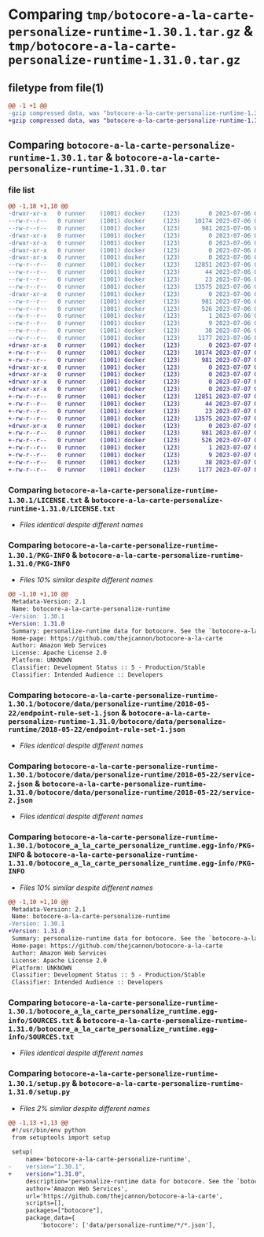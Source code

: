 # Comparing `tmp/botocore-a-la-carte-personalize-runtime-1.30.1.tar.gz` & `tmp/botocore-a-la-carte-personalize-runtime-1.31.0.tar.gz`

## filetype from file(1)

```diff
@@ -1 +1 @@
-gzip compressed data, was "botocore-a-la-carte-personalize-runtime-1.30.1.tar", last modified: Thu Jul  6 01:45:18 2023, max compression
+gzip compressed data, was "botocore-a-la-carte-personalize-runtime-1.31.0.tar", last modified: Fri Jul  7 01:44:10 2023, max compression
```

## Comparing `botocore-a-la-carte-personalize-runtime-1.30.1.tar` & `botocore-a-la-carte-personalize-runtime-1.31.0.tar`

### file list

```diff
@@ -1,18 +1,18 @@
-drwxr-xr-x   0 runner    (1001) docker     (123)        0 2023-07-06 01:45:18.699018 botocore-a-la-carte-personalize-runtime-1.30.1/
--rw-r--r--   0 runner    (1001) docker     (123)    10174 2023-07-06 01:45:18.000000 botocore-a-la-carte-personalize-runtime-1.30.1/LICENSE.txt
--rw-r--r--   0 runner    (1001) docker     (123)      981 2023-07-06 01:45:18.699018 botocore-a-la-carte-personalize-runtime-1.30.1/PKG-INFO
-drwxr-xr-x   0 runner    (1001) docker     (123)        0 2023-07-06 01:45:18.699018 botocore-a-la-carte-personalize-runtime-1.30.1/botocore/
-drwxr-xr-x   0 runner    (1001) docker     (123)        0 2023-07-06 01:45:18.699018 botocore-a-la-carte-personalize-runtime-1.30.1/botocore/data/
-drwxr-xr-x   0 runner    (1001) docker     (123)        0 2023-07-06 01:45:18.699018 botocore-a-la-carte-personalize-runtime-1.30.1/botocore/data/personalize-runtime/
-drwxr-xr-x   0 runner    (1001) docker     (123)        0 2023-07-06 01:45:18.699018 botocore-a-la-carte-personalize-runtime-1.30.1/botocore/data/personalize-runtime/2018-05-22/
--rw-r--r--   0 runner    (1001) docker     (123)    12851 2023-07-06 01:44:40.000000 botocore-a-la-carte-personalize-runtime-1.30.1/botocore/data/personalize-runtime/2018-05-22/endpoint-rule-set-1.json
--rw-r--r--   0 runner    (1001) docker     (123)       44 2023-07-06 01:44:40.000000 botocore-a-la-carte-personalize-runtime-1.30.1/botocore/data/personalize-runtime/2018-05-22/examples-1.json
--rw-r--r--   0 runner    (1001) docker     (123)       23 2023-07-06 01:44:40.000000 botocore-a-la-carte-personalize-runtime-1.30.1/botocore/data/personalize-runtime/2018-05-22/paginators-1.json
--rw-r--r--   0 runner    (1001) docker     (123)    13575 2023-07-06 01:44:40.000000 botocore-a-la-carte-personalize-runtime-1.30.1/botocore/data/personalize-runtime/2018-05-22/service-2.json
-drwxr-xr-x   0 runner    (1001) docker     (123)        0 2023-07-06 01:45:18.699018 botocore-a-la-carte-personalize-runtime-1.30.1/botocore_a_la_carte_personalize_runtime.egg-info/
--rw-r--r--   0 runner    (1001) docker     (123)      981 2023-07-06 01:45:18.000000 botocore-a-la-carte-personalize-runtime-1.30.1/botocore_a_la_carte_personalize_runtime.egg-info/PKG-INFO
--rw-r--r--   0 runner    (1001) docker     (123)      526 2023-07-06 01:45:18.000000 botocore-a-la-carte-personalize-runtime-1.30.1/botocore_a_la_carte_personalize_runtime.egg-info/SOURCES.txt
--rw-r--r--   0 runner    (1001) docker     (123)        1 2023-07-06 01:45:18.000000 botocore-a-la-carte-personalize-runtime-1.30.1/botocore_a_la_carte_personalize_runtime.egg-info/dependency_links.txt
--rw-r--r--   0 runner    (1001) docker     (123)        9 2023-07-06 01:45:18.000000 botocore-a-la-carte-personalize-runtime-1.30.1/botocore_a_la_carte_personalize_runtime.egg-info/top_level.txt
--rw-r--r--   0 runner    (1001) docker     (123)       38 2023-07-06 01:45:18.699018 botocore-a-la-carte-personalize-runtime-1.30.1/setup.cfg
--rw-r--r--   0 runner    (1001) docker     (123)     1177 2023-07-06 01:45:18.000000 botocore-a-la-carte-personalize-runtime-1.30.1/setup.py
+drwxr-xr-x   0 runner    (1001) docker     (123)        0 2023-07-07 01:44:10.655542 botocore-a-la-carte-personalize-runtime-1.31.0/
+-rw-r--r--   0 runner    (1001) docker     (123)    10174 2023-07-07 01:44:10.000000 botocore-a-la-carte-personalize-runtime-1.31.0/LICENSE.txt
+-rw-r--r--   0 runner    (1001) docker     (123)      981 2023-07-07 01:44:10.655542 botocore-a-la-carte-personalize-runtime-1.31.0/PKG-INFO
+drwxr-xr-x   0 runner    (1001) docker     (123)        0 2023-07-07 01:44:10.651542 botocore-a-la-carte-personalize-runtime-1.31.0/botocore/
+drwxr-xr-x   0 runner    (1001) docker     (123)        0 2023-07-07 01:44:10.651542 botocore-a-la-carte-personalize-runtime-1.31.0/botocore/data/
+drwxr-xr-x   0 runner    (1001) docker     (123)        0 2023-07-07 01:44:10.651542 botocore-a-la-carte-personalize-runtime-1.31.0/botocore/data/personalize-runtime/
+drwxr-xr-x   0 runner    (1001) docker     (123)        0 2023-07-07 01:44:10.655542 botocore-a-la-carte-personalize-runtime-1.31.0/botocore/data/personalize-runtime/2018-05-22/
+-rw-r--r--   0 runner    (1001) docker     (123)    12851 2023-07-07 01:43:28.000000 botocore-a-la-carte-personalize-runtime-1.31.0/botocore/data/personalize-runtime/2018-05-22/endpoint-rule-set-1.json
+-rw-r--r--   0 runner    (1001) docker     (123)       44 2023-07-07 01:43:28.000000 botocore-a-la-carte-personalize-runtime-1.31.0/botocore/data/personalize-runtime/2018-05-22/examples-1.json
+-rw-r--r--   0 runner    (1001) docker     (123)       23 2023-07-07 01:43:28.000000 botocore-a-la-carte-personalize-runtime-1.31.0/botocore/data/personalize-runtime/2018-05-22/paginators-1.json
+-rw-r--r--   0 runner    (1001) docker     (123)    13575 2023-07-07 01:43:28.000000 botocore-a-la-carte-personalize-runtime-1.31.0/botocore/data/personalize-runtime/2018-05-22/service-2.json
+drwxr-xr-x   0 runner    (1001) docker     (123)        0 2023-07-07 01:44:10.655542 botocore-a-la-carte-personalize-runtime-1.31.0/botocore_a_la_carte_personalize_runtime.egg-info/
+-rw-r--r--   0 runner    (1001) docker     (123)      981 2023-07-07 01:44:10.000000 botocore-a-la-carte-personalize-runtime-1.31.0/botocore_a_la_carte_personalize_runtime.egg-info/PKG-INFO
+-rw-r--r--   0 runner    (1001) docker     (123)      526 2023-07-07 01:44:10.000000 botocore-a-la-carte-personalize-runtime-1.31.0/botocore_a_la_carte_personalize_runtime.egg-info/SOURCES.txt
+-rw-r--r--   0 runner    (1001) docker     (123)        1 2023-07-07 01:44:10.000000 botocore-a-la-carte-personalize-runtime-1.31.0/botocore_a_la_carte_personalize_runtime.egg-info/dependency_links.txt
+-rw-r--r--   0 runner    (1001) docker     (123)        9 2023-07-07 01:44:10.000000 botocore-a-la-carte-personalize-runtime-1.31.0/botocore_a_la_carte_personalize_runtime.egg-info/top_level.txt
+-rw-r--r--   0 runner    (1001) docker     (123)       38 2023-07-07 01:44:10.655542 botocore-a-la-carte-personalize-runtime-1.31.0/setup.cfg
+-rw-r--r--   0 runner    (1001) docker     (123)     1177 2023-07-07 01:44:10.000000 botocore-a-la-carte-personalize-runtime-1.31.0/setup.py
```

### Comparing `botocore-a-la-carte-personalize-runtime-1.30.1/LICENSE.txt` & `botocore-a-la-carte-personalize-runtime-1.31.0/LICENSE.txt`

 * *Files identical despite different names*

### Comparing `botocore-a-la-carte-personalize-runtime-1.30.1/PKG-INFO` & `botocore-a-la-carte-personalize-runtime-1.31.0/PKG-INFO`

 * *Files 10% similar despite different names*

```diff
@@ -1,10 +1,10 @@
 Metadata-Version: 2.1
 Name: botocore-a-la-carte-personalize-runtime
-Version: 1.30.1
+Version: 1.31.0
 Summary: personalize-runtime data for botocore. See the `botocore-a-la-carte` package for more info.
 Home-page: https://github.com/thejcannon/botocore-a-la-carte
 Author: Amazon Web Services
 License: Apache License 2.0
 Platform: UNKNOWN
 Classifier: Development Status :: 5 - Production/Stable
 Classifier: Intended Audience :: Developers
```

### Comparing `botocore-a-la-carte-personalize-runtime-1.30.1/botocore/data/personalize-runtime/2018-05-22/endpoint-rule-set-1.json` & `botocore-a-la-carte-personalize-runtime-1.31.0/botocore/data/personalize-runtime/2018-05-22/endpoint-rule-set-1.json`

 * *Files identical despite different names*

### Comparing `botocore-a-la-carte-personalize-runtime-1.30.1/botocore/data/personalize-runtime/2018-05-22/service-2.json` & `botocore-a-la-carte-personalize-runtime-1.31.0/botocore/data/personalize-runtime/2018-05-22/service-2.json`

 * *Files identical despite different names*

### Comparing `botocore-a-la-carte-personalize-runtime-1.30.1/botocore_a_la_carte_personalize_runtime.egg-info/PKG-INFO` & `botocore-a-la-carte-personalize-runtime-1.31.0/botocore_a_la_carte_personalize_runtime.egg-info/PKG-INFO`

 * *Files 10% similar despite different names*

```diff
@@ -1,10 +1,10 @@
 Metadata-Version: 2.1
 Name: botocore-a-la-carte-personalize-runtime
-Version: 1.30.1
+Version: 1.31.0
 Summary: personalize-runtime data for botocore. See the `botocore-a-la-carte` package for more info.
 Home-page: https://github.com/thejcannon/botocore-a-la-carte
 Author: Amazon Web Services
 License: Apache License 2.0
 Platform: UNKNOWN
 Classifier: Development Status :: 5 - Production/Stable
 Classifier: Intended Audience :: Developers
```

### Comparing `botocore-a-la-carte-personalize-runtime-1.30.1/botocore_a_la_carte_personalize_runtime.egg-info/SOURCES.txt` & `botocore-a-la-carte-personalize-runtime-1.31.0/botocore_a_la_carte_personalize_runtime.egg-info/SOURCES.txt`

 * *Files identical despite different names*

### Comparing `botocore-a-la-carte-personalize-runtime-1.30.1/setup.py` & `botocore-a-la-carte-personalize-runtime-1.31.0/setup.py`

 * *Files 2% similar despite different names*

```diff
@@ -1,13 +1,13 @@
 #!/usr/bin/env python
 from setuptools import setup
 
 setup(
     name='botocore-a-la-carte-personalize-runtime',
-    version="1.30.1",
+    version="1.31.0",
     description='personalize-runtime data for botocore. See the `botocore-a-la-carte` package for more info.',
     author='Amazon Web Services',
     url='https://github.com/thejcannon/botocore-a-la-carte',
     scripts=[],
     packages=["botocore"],
     package_data={
         'botocore': ['data/personalize-runtime/*/*.json'],
```


